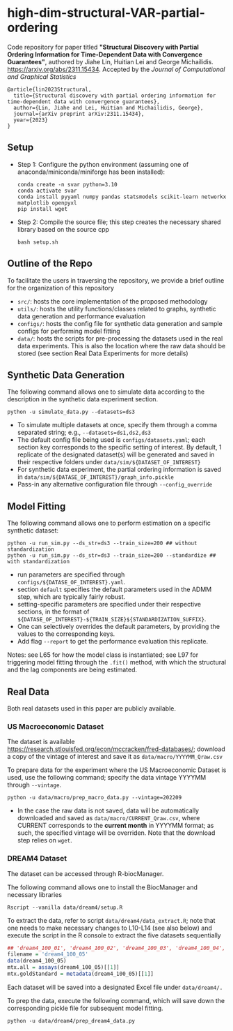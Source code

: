 # high-dim-structural-VAR-partial-ordering

Code repository for paper titled **"Structural Discovery with Partial Ordering Information for Time-Dependent Data with Convergence Guarantees"**, authored by Jiahe Lin, Huitian Lei and George Michailidis. https://arxiv.org/abs/2311.15434. Accepted by the *Journal of Computational and Graphical Statistics*
```
@article{lin2023Structural,
  title={Structural discovery with partial ordering information for time-dependent data with convergence guarantees},
  author={Lin, Jiahe and Lei, Huitian and Michailidis, George},
  journal={arXiv preprint arXiv:2311.15434},
  year={2023}
}
```

## Setup

* Step 1: Configure the python environment (assuming one of anaconda/miniconda/miniforge has been installed):
  ```console
  conda create -n svar python=3.10
  conda activate svar
  conda install pyyaml numpy pandas statsmodels scikit-learn networkx matplotlib openpyxl
  pip install wget
  ```
* Step 2: Compile the source file; this step creates the necessary shared library based on the source cpp 
  ```
  bash setup.sh
  ```

## Outline of the Repo
To facilitate the users in traversing the repository, we provide a brief outline for the organization of this repository
* `src/`: hosts the core implementation of the proposed methodology 
* `utils/`: hosts the utility functions/classes related to graphs, synthetic data generation and performance evaluation
* `configs/`: hosts the config file for synthetic data generation and sample configs for performing model fitting
* `data/`: hosts the scripts for pre-processing the datasets used in the real data experiments. This is also the location where the raw data should be stored (see section Real Data Experiments for more details)


## Synthetic Data Generation
The following command allows one to simulate data according to the description in the synthetic data experiment section. 
```console
python -u simulate_data.py --datasets=ds3
```
* To simulate multiple datasets at once, specify them through a comma separated string; e.g., `--datasets=ds1,ds2,ds3`
* The default config file being used is `configs/datasets.yaml`; each section key corresponds to the specific setting of interest. By default, 1 replicate of the designated dataset(s) will be generated and saved in their respective folders under `data/sim/${DATASET_OF_INTEREST}`
* For synthetic data experiment, the partial ordering information is saved in `data/sim/${DATASE_OF_INTEREST}/graph_info.pickle`
* Pass-in any alternative configuration file through `--config_override`

## Model Fitting
The following command allows one to perform estimation on a specific synthetic dataset:
```console
python -u run_sim.py --ds_str=ds3 --train_size=200 ## without standardization
python -u run_sim.py --ds_str=ds3 --train_size=200 --standardize ## with standardization
```
* run parameters are specified through `configs/${DATASE_OF_INTEREST}.yaml`. 
* section `default` specifies the default parameters used in the ADMM step, which are typically fairly robust.
* setting-specific parameters are specified under their respective sections, in the format of `${DATASE_OF_INTEREST}-${TRAIN_SIZE}${STANDARDIZATION_SUFFIX}`. 
* One can selectively overrides the default parameters, by providing the values to the corresponding keys.  
* Add flag `--report` to get the performance evaluation this replicate. 

Notes: see L65 for how the model class is instantiated; see L97 for triggering model fitting through the `.fit()` method, with which the structural and the lag components are being estimated. 

## Real Data

Both real datasets used in this paper are publicly available. 

### US Macroeconomic Dataset
The dataset is available https://research.stlouisfed.org/econ/mccracken/fred-databases/; download a copy of the vintage of interest and save it as `data/macro/YYYYMM_Qraw.csv`

To prepare data for the experiment where the US Macroeconomic Dataset is used, use the following command; specify the data vintage YYYYMM through `--vintage`. 
```console
python -u data/macro/prep_macro_data.py --vintage=202209
```
* In the case the raw data is not saved, data will be automatically downloaded and saved as `data/macro/CURRENT_Qraw.csv`, where CURRENT corresponds to the **current month** in YYYYMM format; as such, the specified vintage will be overriden. Note that the download step relies on `wget`. 

### DREAM4 Dataset
The dataset can be accessed through R-biocManager. 

The following command allows one to install the BiocManager and necessary libraries
```console
Rscript --vanilla data/dream4/setup.R
```

To extract the data, refer to script `data/dream4/data_extract.R`; note that one needs to make necessary changes to L10-L14 (see also below) and execute the script in the R console to extract the five datasets sequentially
```R
## 'dream4_100_01', 'dream4_100_02', 'dream4_100_03', 'dream4_100_04', 'dream4_100_05'
filename = 'dream4_100_05'
data(dream4_100_05)
mtx.all = assays(dream4_100_05)[[1]]
mtx.goldStandard = metadata(dream4_100_05)[[1]]
```
Each dataset will be saved into a designated Excel file under `data/dream4/.`

To prep the data, execute the following command, which will save down the corresponding pickle file for subsequent model fitting. 
```console
python -u data/dream4/prep_dream4_data.py
```